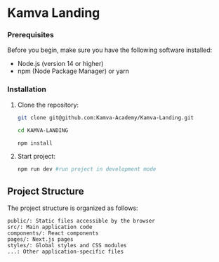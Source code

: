 # Kamva Landing

### Prerequisites

Before you begin, make sure you have the following software installed:

- Node.js (version 14 or higher)
- npm (Node Package Manager) or yarn

### Installation

1. Clone the repository:

   ```bash
   git clone git@github.com:Kamva-Academy/Kamva-Landing.git

   cd KAMVA-LANDING

   npm install
   ```

2. Start project:
   
   ```bash
   npm run dev #run project in development mode
   ```

## Project Structure
The project structure is organized as follows:

    public/: Static files accessible by the browser
    src/: Main application code
    components/: React components
    pages/: Next.js pages
    styles/: Global styles and CSS modules
    ...: Other application-specific files

